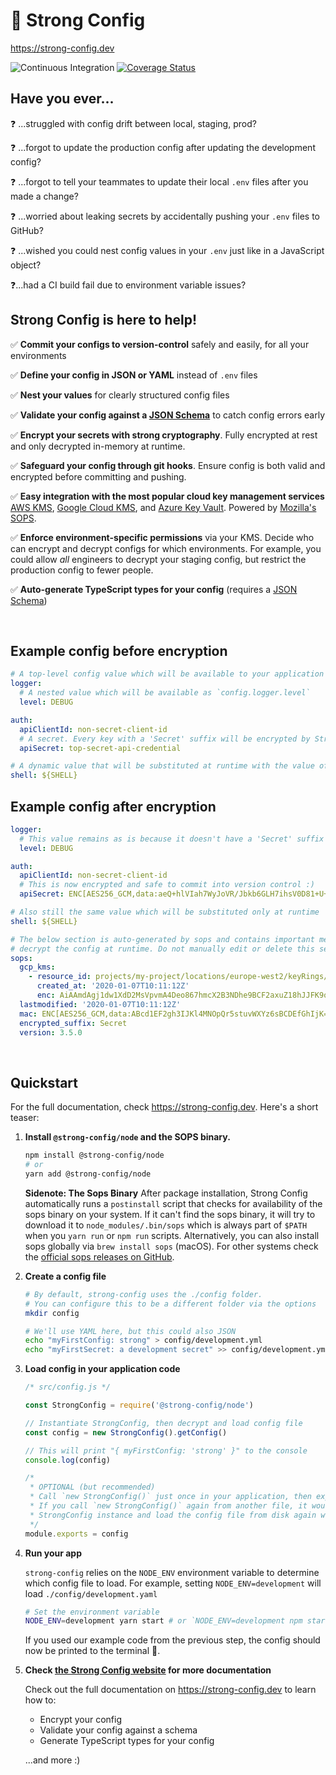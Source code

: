 <!-- markdownlint-disable MD013 MD026 MD033 MD034 -->

# 💪 Strong Config

https://strong-config.dev

![Continuous Integration](https://github.com/strong-config/node/workflows/Continuous%20Integration%20Checks/badge.svg)
[![Coverage Status](https://coveralls.io/repos/github/strong-config/node/badge.svg?branch=master)](https://coveralls.io/github/strong-config/node?branch=master)

## Have you ever...

❓ ...struggled with config drift between local, staging, prod?

❓ ...forgot to update the production config after updating the development config?

❓ ...forgot to tell your teammates to update their local `.env` files after you made a change?

❓ ...worried about leaking secrets by accidentally pushing your `.env` files to GitHub?

❓ ...wished you could nest config values in your `.env` just like in a JavaScript object?

❓...had a CI build fail due to environment variable issues?

## Strong Config is here to help!

✅ **Commit your configs to version-control** safely and easily, for all your environments

✅ **Define your config in JSON or YAML** instead of `.env` files

✅ **Nest your values** for clearly structured config files

✅ **Validate your config against a [JSON Schema](https://json-schema.org/)** to catch config errors early

✅ **Encrypt your secrets with strong cryptography**. Fully encrypted at rest and only decrypted in-memory at runtime.

✅ **Safeguard your config through git hooks**. Ensure config is both valid and encrypted before committing and pushing.

✅ **Easy integration with the most popular cloud key management services** [AWS KMS](https://aws.amazon.com/kms/), [Google Cloud KMS](https://cloud.google.com/kms/), and [Azure Key Vault](https://azure.microsoft.com/en-us/services/key-vault/). Powered by [Mozilla's SOPS](https://github.com/mozilla/sops).

✅ **Enforce environment-specific permissions** via your KMS. Decide who can encrypt and decrypt configs for which environments. For example, you could allow _all_ engineers to decrypt your staging config, but restrict the production config to fewer people.

✅ **Auto-generate TypeScript types for your config** (requires a [JSON Schema](https://json-schema.org))

<br>

## Example config before encryption

```yaml
# A top-level config value which will be available to your application as `config.logger`
logger:
  # A nested value which will be available as `config.logger.level`
  level: DEBUG

auth:
  apiClientId: non-secret-client-id
  # A secret. Every key with a 'Secret' suffix will be encrypted by Strong Config (e.g. 'encryptMeSecret')
  apiSecret: top-secret-api-credential

# A dynamic value that will be substituted at runtime with the value of the environment variable $SHELL
shell: ${SHELL}
```

## Example config after encryption

```yaml
logger:
  # This value remains as is because it doesn't have a 'Secret' suffix
  level: DEBUG

auth:
  apiClientId: non-secret-client-id
  # This is now encrypted and safe to commit into version control :)
  apiSecret: ENC[AES256_GCM,data:aeQ+hlVIah7WyJoVR/Jbkb6GLH7ihsV0D81+U++pkiWD0zeoRL/Oe9Q3Tz6j/TNvKKVDnohIMyw3UVjELOuSY+A==,iv:nVRZWogV4B7o=,tag:KrE2jssfP4uCvqq+pc/JyQ==,type:str]

# Also still the same value which will be substituted only at runtime
shell: ${SHELL}

# The below section is auto-generated by sops and contains important metadata to
# decrypt the config at runtime. Do not manually edit or delete this section.
sops:
  gcp_kms:
    - resource_id: projects/my-project/locations/europe-west2/keyRings/my-project-key-ring/cryptoKeys/my-strong-config-key
      created_at: '2020-01-07T10:11:12Z'
      enc: AiAAmdAgj1dw1XdD2MsVpvmA4Deo867hmcX2B3NDhe9BCF2axuZ18hJJFK9oBlE1BrD70djwqi+L8T+NRNVnGUP+1//w8cJATAfJ8W/cQZFcdFTqjezC+VYv9xYI8i1bRna4xfFo/INIJtFDR38ZH1nrQg==
  lastmodified: '2020-01-07T10:11:12Z'
  mac: ENC[AES256_GCM,data:ABcd1EF2gh3IJKl4MNOpQr5stuvWXYz6sBCDEfGhIjK=,iv:A1AaAAAaa111a1Aa111AA/aaaAaaAAaa+aAaAaAAAaA=,tag:AAaaA1a1aaaAa/aa11AaaA==,type:str]
  encrypted_suffix: Secret
  version: 3.5.0
```

<br>

## Quickstart

For the full documentation, check https://strong-config.dev. Here's a short teaser:

1. **Install `@strong-config/node` and the SOPS binary.**

   ```sh
   npm install @strong-config/node
   # or
   yarn add @strong-config/node
   ```

   **Sidenote: The Sops Binary**
   After package installation, Strong Config automatically runs a `postinstall` script that checks for availability of the sops binary on your system. If it can't find the sops binary, it will try to download it to `node_modules/.bin/sops` which is always part of `$PATH` when you `yarn run` or `npm run` scripts.
   Alternatively, you can also install sops globally via `brew install sops` (macOS). For other systems check the [official sops releases on GitHub](https://github.com/mozilla/sops/releases).

1. **Create a config file**

   ```sh
   # By default, strong-config uses the ./config folder.
   # You can configure this to be a different folder via the options
   mkdir config

   # We'll use YAML here, but this could also JSON
   echo "myFirstConfig: strong" > config/development.yml
   echo "myFirstSecret: a development secret" >> config/development.yml
   ```

1. **Load config in your application code**

   ```js
   /* src/config.js */

   const StrongConfig = require('@strong-config/node')

   // Instantiate StrongConfig, then decrypt and load config file
   const config = new StrongConfig().getConfig()

   // This will print "{ myFirstConfig: 'strong' }" to the console
   console.log(config)

   /*
    * OPTIONAL (but recommended)
    * Call `new StrongConfig()` just once in your application, then export the memoized config for other files to use.
    * If you call `new StrongConfig()` again from another file, it would still work, but would re-instantiate a new
    * StrongConfig instance and load the config file from disk again which is slower than loading it from memory.
    */
   module.exports = config
   ```

1. **Run your app**

   `strong-config` relies on the `NODE_ENV` environment variable to determine which config file
   to load. For example, setting `NODE_ENV=development` will load `./config/development.yaml`

   ```sh
   # Set the environment variable
   NODE_ENV=development yarn start # or `NODE_ENV=development npm start
   ```

   If you used our example code from the previous step, the config should now be
   printed to the terminal 💪.

1. **Check [the Strong Config website](https://strong-config.dev) for more documentation**

   Check out the full documentation on https://strong-config.dev to learn how to:

   - Encrypt your config
   - Validate your config against a schema
   - Generate TypeScript types for your config

   ...and more :)
